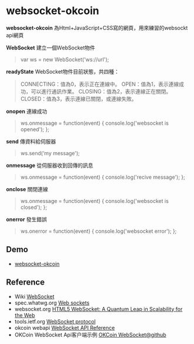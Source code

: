 # websocket-okcoin

**websocket-okcoin** 為Html+JavaScript+CSS寫的網頁，用來練習的websockt api網頁

**ＷebSocket** 
建立一個ＷebSocket物件
>var ws = new WebSocket('ws://url');

**readyState** 
WebSocket物件目前狀態，共四種：
>CONNECTING：值為0，表示正在連線中。
>OPEN：值為1，表示連線成功，可以進行通訊作業。
>CLOSING：值為2，表示連線正在關閉。
>CLOSED：值為3，表示連線已關閉，或連線失敗。


**onopen** 
連線成功
>ws.onmessage = function(event) {
>  console.log('websocket is opened');
>};

**send** 
傳資料給伺服器
>ws.send(‘my message');

**onmessage** 
從伺服器收到回傳的訊息
>ws.onmessage = function(event) {
>  console.log('recive message');
>};

**onclose** 
關閉連線
>ws.onmessage = function(event) {
>  console.log('websocket is closed');
>};

**onerror** 
發生錯誤
>ws.onerror = function(event) {
>  console.log('websocket error');
>};



## Demo
* [websocket-okcoin](https://cubshuang.github.io/websocket-okcoin/)

## Reference
* Wiki [WebSocket](https://zh.wikipedia.org/wiki/WebSocket)
* spec.whatwg.org [Web sockets](https://html.spec.whatwg.org/multipage/web-sockets.html#network)
* websocket.org [HTML5 WebSocket: A Quantum Leap in Scalability for the Web](http://www.websocket.org/quantum.html)
* tools.ietf.org [WebSocket protocol](https://tools.ietf.org/html/draft-abarth-thewebsocketprotocol-01)
* okcoin webapi [WebSocket API Reference](https://support.okcoin.com/hc/en-us/articles/360000754131-WebSocket-API-Reference)
* OKCoin WebSocket Api客户端示例 [OKCoin WebSocket@github](https://github.com/OKCoin/websocket)

